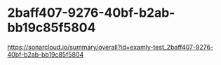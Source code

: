 # 2baff407-9276-40bf-b2ab-bb19c85f5804
https://sonarcloud.io/summary/overall?id=examly-test_2baff407-9276-40bf-b2ab-bb19c85f5804
